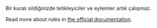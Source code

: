 Bir kuralı sildiğinizde tetikleyiciler ve eylemler artık çalışmaz.

Read more about rules in [the official documentation](https://firefly-iii.readthedocs.io/en/latest/advanced/rules.html).